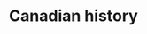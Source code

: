 ---
title: Canadian history
longTitle: 'Canadian history'
tags:
- gccommon
french:
- "[[Histoire du Canada]]"
usedFor:
- "[[History of Canada]]"
---